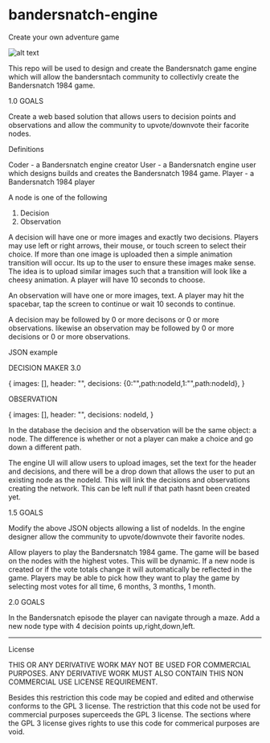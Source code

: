 # bandersnatch-engine
Create your own adventure game

![alt text](https://i.imgur.com/Nh8cTSr.png)


This repo will be used to design and create the Bandersnatch game engine which will allow the bandersntach community to collectivly create the Bandersnatch 1984 game.

1.0 GOALS

Create a web based solution that allows users to decision points and observations and allow the community to upvote/downvote their facorite nodes.

Definitions

Coder - a Bandersnatch engine creator
User - a Bandersnatch engine user which designs builds and creates the Bandersnatch 1984 game.
Player - a Bandersnatch 1984 player  

A node is one of the following

1. Decision
2. Observation

A decision will have one or more images and exactly two decisions. Players may use left or right arrows, their mouse, or touch screen to select their choice. If more than one image is uploaded then a simple animation transition will occur. Its up to the user to ensure these images make sense. The idea is to upload similar images such that a transition will look like a cheesy animation. A player will have 10 seconds to choose.

An observation will have one or more images, text. A player may hit the spacebar, tap the screen to continue or wait 10 seconds to continue.

A decision may be followed by 0 or more decisons or 0 or more observations. likewise an observation may be followed by 0 or more decisions or 0 or more observations.

JSON example

DECISION MAKER 3.0

{
images: [],
header: "",
decisions: {0:"",path:nodeId,1:"",path:nodeId},
}

OBSERVATION

{
images: [],
header: "",
decisions: nodeId,
}

In the database the decision and the observation will be the same object: a node. The difference is whether or not a player can make a choice and go down a different path.

The engine UI will allow users to upload images, set the text for the header and decisions, and there will be a drop down that allows the user to put an existing node as the nodeId. This will link the decisions and observations creating the network. This can be left null if that path hasnt been created yet. 

1.5 GOALS

Modify the above JSON objects allowing a list of nodeIds. In the engine designer allow the community to upvote/downvote their favorite nodes. 

Allow players to play the Bandersnatch 1984 game. The game will be based on the nodes with the highest votes. This will be dynamic. If a new node is created or if the vote totals change it will automatically be reflected in the game. Players may be able to pick how they want to play the game by selecting most votes for all time, 6 months, 3 months, 1 month.

2.0 GOALS

In the Bandersnatch episode the player can navigate through a maze. Add a new node type with 4 decision points up,right,down,left.



-----------
License

THIS OR ANY DERIVATIVE WORK MAY NOT BE USED FOR COMMERCIAL PURPOSES. ANY DERIVATIVE WORK MUST ALSO CONTAIN THIS NON COMMERCIAL USE LICENSE REQUIREMENT.

Besides this restriction this code may be copied and edited and otherwise conforms to the GPL 3 license.  The restriction that this code not be used for commercial purposes superceeds the GPL 3 license. The sections where the GPL 3 license gives rights to use this code for commerical purposes are void.


